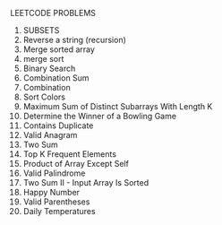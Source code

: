 LEETCODE PROBLEMS

1) SUBSETS
2) Reverse a string (recursion)
3) Merge sorted array
4) merge sort
5) Binary Search
6) Combination Sum
7) Combination
8) Sort Colors
9) Maximum Sum of Distinct Subarrays With Length K
10) Determine the Winner of a Bowling Game
11) Contains Duplicate
12) Valid Anagram
13) Two Sum
14) Top K Frequent Elements
15) Product of Array Except Self
16) Valid Palindrome
17) Two Sum II - Input Array Is Sorted
18) Happy Number
19) Valid Parentheses
20) Daily Temperatures
